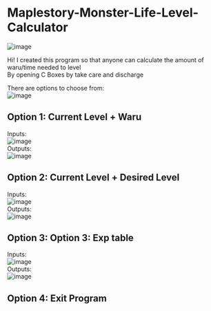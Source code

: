 # Maplestory-Monster-Life-Level-Calculator
![image](https://user-images.githubusercontent.com/51332449/168339433-ea7c5b43-a466-4e00-9ada-25e9453be252.png)<br/>

Hi! I created this program so that anyone can calculate the amount of waru/time needed to level<br/>
By opening C Boxes  by take care and discharge<br/>

There are options to choose from:<br/>
![image](https://user-images.githubusercontent.com/51332449/168334144-c0981f60-1dca-4a24-a748-117c8b898ad3.png)

## Option 1: Current Level + Waru
Inputs:<br/>
![image](https://user-images.githubusercontent.com/51332449/168334298-3d5746fc-b357-47eb-8780-b9d845b7ca27.png)<br/>
Outputs:<br/>
![image](https://user-images.githubusercontent.com/51332449/168334462-53164e4e-fdbe-43f3-967c-e2f3f06067f1.png)

## Option 2: Current Level + Desired Level
Inputs:<br/>
![image](https://user-images.githubusercontent.com/51332449/168334872-38b80563-69e5-4767-8a81-a8ae0bf0d895.png)<br/>
Outputs:<br/>
![image](https://user-images.githubusercontent.com/51332449/168334962-e0ad3ebb-585c-4b6e-8cc0-81def474c270.png)

## Option 3: Option 3: Exp table
Inputs:<br/>
![image](https://user-images.githubusercontent.com/51332449/168335146-1bc8f8c6-1780-4cd5-882e-f87362c78f0c.png)<br/>
Outputs:<br/>
![image](https://user-images.githubusercontent.com/51332449/168336797-6acd8320-949d-475c-844d-36f142530e52.png)

## Option 4: Exit Program


